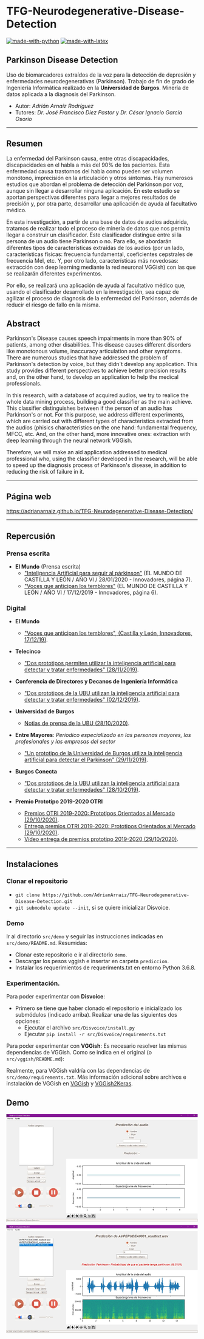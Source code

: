 # TFG-Neurodegenerative-Disease-Detection
[![made-with-python](https://img.shields.io/badge/Made%20with-Python-1f425f.svg)](https://www.python.org/)
[![made-with-latex](https://img.shields.io/badge/Made%20with-LaTeX-1f425f.svg)](https://www.latex-project.org/)
## Parkinson Disease Detection
Uso de biomarcadores extraídos de la voz para la detección de depresión y enfermedades neurodegenerativas (Parkinson).
Trabajo de fin de grado de Ingeniería Informática realizado en la **Universidad de Burgos**. Minería de datos aplicada a la diagnosis del Parkinson.

* Autor: *Adrián Arnaiz Rodríguez*
* Tutores: *Dr. José Francisco Diez Pastor* y *Dr. César Ignacio García Osorio*

---

## Resumen
La enfermedad del Parkinson causa, entre otras discapacidades, discapacidades en el habla a más del 90% de los pacientes. Esta enfermedad causa trastornos del habla como pueden ser volumen monótono, imprecisión en la articulación y otros síntomas. Hay numerosos estudios que abordan el problema de detección del Parkinson por voz, aunque sin llegar a desarrollar ninguna aplicación. En este estudio se aportan perspectivas diferentes para llegar a mejores resultados de precisión y, por otra parte, desarrollar una aplicación de ayuda al facultativo médico.

En esta investigación, a partir de una base de datos de audios adquirida, tratamos de realizar todo el proceso de minería de datos que nos permita llegar a construir un clasificador. Este clasificador distingue entre si la persona de un audio tiene Parkinson o no. Para ello, se abordarán diferentes tipos de características extraídas de los audios (por un lado, características físicas: frecuencia fundamental, coeficientes cepstrales de frecuencia Mel, etc. Y, por otro lado, características más novedosas: extracción con deep learning mediante la red neuronal VGGish) con las que se realizarán diferentes experimentos.

Por ello, se realizará una aplicación de ayuda al facultativo médico que, usando el clasificador desarrollado en la investigación, sea capaz de agilizar el proceso de diagnosis de la enfermedad del Parkinson, además de reducir el riesgo de fallo en la misma.

## Abstract
Parkinson's Disease causes speech impairments in more than 90% of patients, among other disabilities. This disease causes different disorders like monotonous volume, inaccuracy articulation and other symptoms. There are numerous studies that have addressed the problem of Parkinson's detection by voice, but they didn´t develop any application. This study provides different perspectives to achieve better precision results and, on the other hand, to develop an application to help the medical professionals.

In this research, with a database of acquired audios, we try to realice the whole data mining process, building a good classifier as the main achieve. This classifier distinguishes between if the person of an audio has Parkinson's or not. For this purpose, we address different experiments, which are carried out with different types of characteristics extracted from the audios (phisics characteristics on the one hand: fundamental frequency, MFCC, etc. And, on the other hand, more innovative ones: extraction with deep learning through the neural network VGGish.

Therefore, we will make an aid application addressed to medical professional who, using the classifier developed in the research, will be able to speed up the diagnosis process of Parkinson's disease, in addition to reducing the risk of failure in it.

---

## Página web
https://adrianarnaiz.github.io/TFG-Neurodegenerative-Disease-Detection/

---
## Repercusión

###  Prensa escrita

* **El Mundo** (Prensa escrita)
	* ["Inteligencia Artificial para seguir al párkinson"](https://github.com/AdrianArnaiz/TFG-Neurodegenerative-Disease-Detection/blob/master/doc/masRecursos/ElMundo-Innovadores-28-01-20-Inteligencia%20Artificial%20para%20seguir%20al%20p%C3%A1rkinson.pdf) (EL MUNDO DE CASTILLA Y LEÓN / AÑO VI / 28/01/2020 - Innovadores, página 7).
	* ["Voces que anticipan los temblores"](https://github.com/AdrianArnaiz/TFG-Neurodegenerative-Disease-Detection/blob/master/doc/masRecursos/ElMundo-Innovadores-17-12-19-Voces%20que%20anticipan%20temblores.pdf) (EL MUNDO DE CASTILLA Y LEÓN / AÑO VI / 17/12/2019 - Innovadores, página 6).

### Digital

* **El Mundo**
	* ["Voces que anticipan los temblores", (Castilla y León, Innovadores, 17/12/19)](https://diariodevalladolid.elmundo.es/articulo/innovadores/voces-anticipan-temblores/20191217130131365000.html).


* **Telecinco**
	* ["Dos prototipos permiten utilizar la inteligencia artificial para detectar y tratar enfermedades" (28/11/2019)](https://www.telecinco.es/informativos/ciencia/prototipos-utilizar-inteligencia-artificial-detectar-tratar-enfermedades_18_2858370271.html).


* **Conferencia de Directores y Decanos de Ingeniería Informática**
	* ["Dos prototipos de la UBU utilizan la inteligencia artificial para detectar y tratar enfermedades" (02/12/2019)](https://coddii.org/dos-prototipos-de-la-ubu-utilizan-la-inteligencia-artificial-para-detectar-y-tratar-enfermedades).


* **Universidad de Burgos**
	* [Notias de prensa de la UBU (28/10/2020)](https://www.ubu.es/noticias/dos-prototipos-de-la-ubu-utilizan-la-inteligencia-artificial-para-detectar-y-tratar-enfermedades).


* **Entre Mayores**: *Periodico especializado en las personas mayores, los profesionales y las empresas del sector*
	* ["Un prototipo de la Universidad de Burgos utiliza la inteligencia artificial para detectar el Parkinson" (29/11/2019)](http://entremayores.es/spa/ccaa.asp?var2=Castilla%20y%20Le%F3n&var3=Un%20prototipo%20de%20la%20UBU%20utiliza%20la%20inteligencia%20artificial%20para%20detectar%20el%20Parkinson&nar1=3&nar2=23&nar3=41400&nar5=1).


* **Burgos Conecta**
	* ["Dos prototipos de la UBU utilizan la inteligencia artificial para detectar y tratar enfermedades" (28/10/2019)](https://www.burgosconecta.es/burgos/universidad/prototipos-utilizan-inteligencia-20191128121921-nt.html).


* **Premio Prototipo 2019-2020 OTRI**
	* [Premios OTRI 2019-2020: Prototipos Orientados al Mercado (29/10/2020)](https://www.ubu.es/noticias/la-ubu-avanza-en-innovacion).
	* [Entrega premios OTRI 2019-2020: Prototipos Orientados al Mercado (29/10/2020)](https://www.ubu.es/agenda/entrega-de-premios-y-lanzamiento-de-nuevas-convocatorias-curso-2019-2020-prototipos-orientados-al-mercado-vii-convocatoria-prueba-concepto).
	* [Vídeo entrega de premios prototipo 2019-2020 (29/10/2020)](https://youtu.be/BCKuHDKv0bw).


---


## Instalaciones
### Clonar el repositorio
* `git clone https://github.com/AdrianArnaiz/TFG-Neurodegenerative-Disease-Detection.git`
* `git submodule update --init`, si se quiere inicializar Disvoice.

### Demo
Ir al directorio `src/demo` y seguir las instrucciones indicadas en `src/demo/README.md`. Resumidas:
* Clonar este repositorio e ir al directorio `demo`.
* Descargar los pesos vggish e insertar en carpeta `prediccion`.
* Instalar los requerimientos de requeriments.txt en entorno Python 3.6.8.

### Experimentación.
Para poder experimentar con **Disvoice**:
* Primero se tiene que haber clonado el repositorio e inicializado los submódulos (indicado arriba). Realizar una de las siguientes dos opciones:
  * Ejecutar el archivo `src/Disvoice/install.py`
  * Ejecutar `pip install -r src/Disvoice/requirements.txt`

Para poder experimentar con **VGGish**:
Es necesario resolver las mismas dependencias de VGGish. Como se indica en el original (o `src/vggish/README.md`):

Realmente, para VGGish valdría con las dependencias de `src/demo/requirements.txt`. Más información adicional sobre archivos e instalación de VGGish en [VGGish](https://github.com/tensorflow/models/tree/master/research/audioset/vggish) y [VGGish2Keras](https://github.com/antoinemrcr/vggish2Keras).


## Demo

![](doc/plantillaLatex/img/ventanas_app.JPG)
